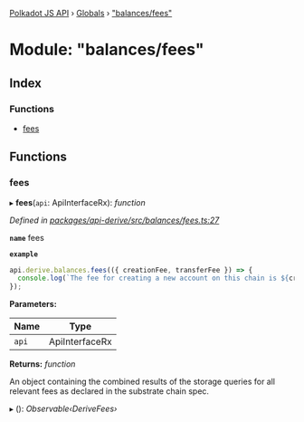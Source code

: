 [Polkadot JS API](../README.md) › [Globals](../globals.md) › ["balances/fees"](_balances_fees_.md)

# Module: "balances/fees"

## Index

### Functions

* [fees](_balances_fees_.md#fees)

## Functions

###  fees

▸ **fees**(`api`: ApiInterfaceRx): *function*

*Defined in [packages/api-derive/src/balances/fees.ts:27](https://github.com/polkadot-js/api/blob/2367978f6e/packages/api-derive/src/balances/fees.ts#L27)*

**`name`** fees

**`example`** 
<BR>

```javascript
api.derive.balances.fees(({ creationFee, transferFee }) => {
  console.log(`The fee for creating a new account on this chain is ${creationFee} units. The fee required for making a transfer is ${transferFee} units.`);
});
```

**Parameters:**

Name | Type |
------ | ------ |
`api` | ApiInterfaceRx |

**Returns:** *function*

An object containing the combined results of the storage queries for
all relevant fees as declared in the substrate chain spec.

▸ (): *Observable‹DeriveFees›*
